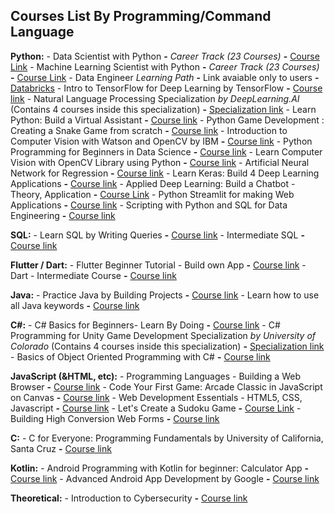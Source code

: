 ## Courses List By Programming/Command Language

**Python:**
    - Data Scientist with Python **-** *Career Track (23 Courses)* **-** [Course Link](https://app.datacamp.com/learn/career-tracks/data-scientist-with-python?version=5)
    - Machine Learning Scientist with Python **-** *Career Track (23 Courses)* **-** [Course Link](https://app.datacamp.com/learn/career-tracks/machine-learning-scientist-with-python)
    - Data Engineer _Learning Path_ **-** Link avaiable only to users **-** [Databricks](https://databricks.com/learn/training/home)
    - Intro to TensorFlow for Deep Learning by TensorFlow **-** [Course link](https://www.udacity.com/course/intro-to-tensorflow-for-deep-learning--ud187)
    - Natural Language Processing Specialization _by DeepLearning.AI_ (Contains 4 courses inside this specialization) **-** [Specialization link](https://www.coursera.org/specializations/natural-language-processing)
    - Learn Python: Build a Virtual Assistant **-** [Course link](https://www.udemy.com/course/learn-python-build-a-virtual-assistant-in-python/)
    - Python Game Development : Creating a Snake Game from scratch **-** [Course link](https://www.udemy.com/course/python-game-development-creating-a-snake-game-from-scratch/)
    - Introduction to Computer Vision with Watson and OpenCV by IBM **-** [Course link](https://www.coursera.org/learn/introduction-computer-vision-watson-opencv)
    - Python Programming for Beginners in Data Science **-** [Course link](https://www.udemy.com/course/just-enough-python/)
    - Learn Computer Vision with OpenCV Library using Python **-** [Course link](https://www.udemy.com/course/pythoncv/)
    - Artificial Neural Network for Regression **-** [Course link](https://www.udemy.com/course/linear-regression-with-artificial-neural-network/)
    - Learn Keras: Build 4 Deep Learning Applications **-** [Course link](https://www.udemy.com/course/learnkeras/)
    - Applied Deep Learning: Build a Chatbot - Theory, Application **-** [Course Link](https://www.udemy.com/course/applied-deep-learning-build-a-chatbot-theory-application/)
    - Python Streamlit for making Web Applications **-** [Course link](https://www.udemy.com/course/python-streamlit-for-making-web-applications/)
    - Scripting with Python and SQL for Data Engineering **-** [Course link](https://www.coursera.org/learn/scripting-with-python-sql-for-data-engineering-duke?specialization=python-bash-sql-data-engineering-duke)

**SQL:**
    - Learn SQL by Writing Queries **-** [Course link](https://www.udemy.com/course/learn-sql-by-writing-queries/)
    - Intermediate SQL **-** [Course link](https://app.datacamp.com/learn/courses/intermediate-sql) 

**Flutter / Dart:**
    - Flutter Beginner Tutorial - Build own App **-** [Course link](https://www.udemy.com/course/free-flutter-beginner-tutorial-build-own-app/)
    - Dart - Intermediate Course **-** [Course link](https://www.udemy.com/course/dart-intermediate-course/)

**Java:**
    - Practice Java by Building Projects **-** [Course link](https://www.udemy.com/course/practice-java-by-building-projects/)
    - Learn how to use all Java keywords **-** [Course link](https://www.udemy.com/course/learn-how-to-use-all-50-java-keywords/)

**C#:**
    - C# Basics for Beginners- Learn By Doing **-** [Course link](https://www.udemy.com/course/c-sharp-basics-learn-to-code-the-hard-way/)
    - C# Programming for Unity Game Development Specialization _by University of Colorado_ (Contains 4 courses inside this specialization) **-** [Specialization link](https://www.coursera.org/specializations/programming-unity-game-development)
    - Basics of Object Oriented Programming with C# **-** [Course link](https://www.udemy.com/course/basics-of-object-oriented-programming-with-csharp/)

**JavaScript (&HTML, etc):**
    - Programming Languages - Building a Web Browser **-** [Course link](https://www.udacity.com/course/programming-languages--cs262)
    - Code Your First Game: Arcade Classic in JavaScript on Canvas **-** [Course link](https://www.udemy.com/course/code-your-first-game/)
    - Web Development Essentials - HTML5, CSS, Javascript **-** [Course link](https://www.udemy.com/course/web-development-essentials-html5-css-javascript/)
    - Let's Create a Sudoku Game **-** [Course Link](https://www.udemy.com/course/lets-create-a-sudoku-game/)
    - Building High Conversion Web Forms **-** [Course link](https://www.udacity.com/course/building-high-conversion-web-forms--ud890)

**C:**
    - C for Everyone: Programming Fundamentals by University of California, Santa Cruz **-** [Course link](https://www.coursera.org/learn/c-for-everyone) 

**Kotlin:**
    - Android Programming with Kotlin for beginner: Calculator App **-** [Course link](https://www.udemy.com/course/android-programming-with-kotlin-for-beginner-calculator-app/)
    - Advanced Android App Development by Google **-** [Course link](https://www.udacity.com/course/advanced-android-app-development--ud855)

**Theoretical:**
    - Introduction to Cybersecurity **-** [Course link](https://www.edx.org/course/introduction-to-cybersecurity)
